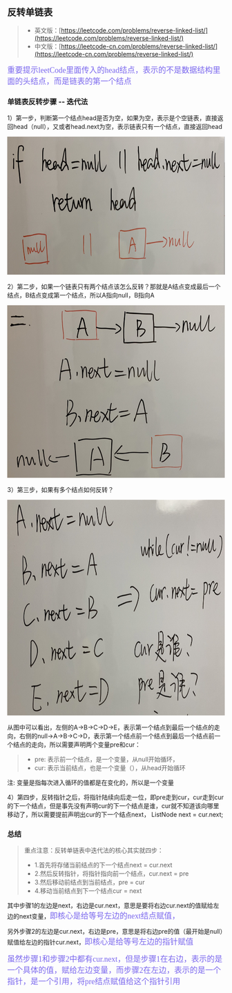 ##  反转单链表
> - 英文版：[https://leetcode.com/problems/reverse-linked-list/](https://leetcode.com/problems/reverse-linked-list/)
> - 中文版：[https://leetcode-cn.com/problems/reverse-linked-list/](https://leetcode-cn.com/problems/reverse-linked-list/)

<font color=#7B68EE size=4.5 face="黑体">重要提示leetCode里面传入的head结点，表示的不是数据结构里面的头结点，而是链表的第一个结点</font>

### 单链表反转步骤 -- 迭代法

1）第一步，判断第一个结点head是否为空，如果为空，表示是个空链表，直接返回head（null），又或者head.next为空，表示链表只有一个结点，直接返回head
<div align="center"><img src="../../../resources/img/reverseLinkedList1.png" height="320" width="600" ></div>

2）第二步，如果一个链表只有两个结点该怎么反转？那就是A结点变成最后一个结点，B结点变成第一个结点，所以A指向null，B指向A
<div align="center"><img src="../../../resources/img/reverseLinkedList3.png" height="400" width="600" ></div>

3）第三步，如果有多个结点如何反转？
<div align="center"><img src="../../../resources/img/reverseLinkedList2.png" height="500" width="700" ></div>

从图中可以看出，左侧的A->B->C->D->E，表示第一个结点到最后一个结点的走向，右侧的null->A->B->C->D，表示第一个结点前一个结点到最后一个结点前一个结点的走向，所以需要声明两个变量pre和cur：
> - pre: 表示前一个结点，是一个变量，从null开始循环，
> - cur: 表示当前结点，也是一个变量（），从head开始循环

注: 变量是指每次进入循环的值都是在变化的，所以是一个变量

4）第四步，反转指针之后，将指针陆续向后走一位，即pre走到cur，cur走到cur的下一个结点，但是事先没有声明cur的下一个结点是谁，cur就不知道该向哪里移动了，所以需要提前声明出cur的下一个结点next，
 ListNode next = cur.next;


### 总结

> 重点注意：反转单链表中迭代法的核心其实就四步：
> - 1.首先将存储当前结点的下一个结点next = cur.next
> - 2.然后反转指针，将指针指向前一个结点，cur.next = pre
> - 3.然后移动前结点到当前结点，pre = cur
> - 4.移动当前结点到下一个结点cur = next
 
其中步骤1的左边是next，右边是cur.next，意思是要将右边cur.next的值赋给左边的next变量，<font color=#7B68EE size=4.5 face="黑体">即核心是给等号左边的next结点赋值，</font>

另外步骤2的左边是cur.next，右边是pre，意思是将右边pre的值（最开始是null）赋值给左边的指针cur.next，<font color=#7B68EE size=4.5 face="黑体">即核心是给等号左边的指针赋值</font>

<font color=#7B68EE size=4.5 face="黑体">虽然步骤1和步骤2中都有cur.next，但是步骤1在右边，表示的是一个具体的值，赋给左边变量，而步骤2在左边，表示的是一个指针，是一个引用，将pre结点赋值给这个指针引用</font>





